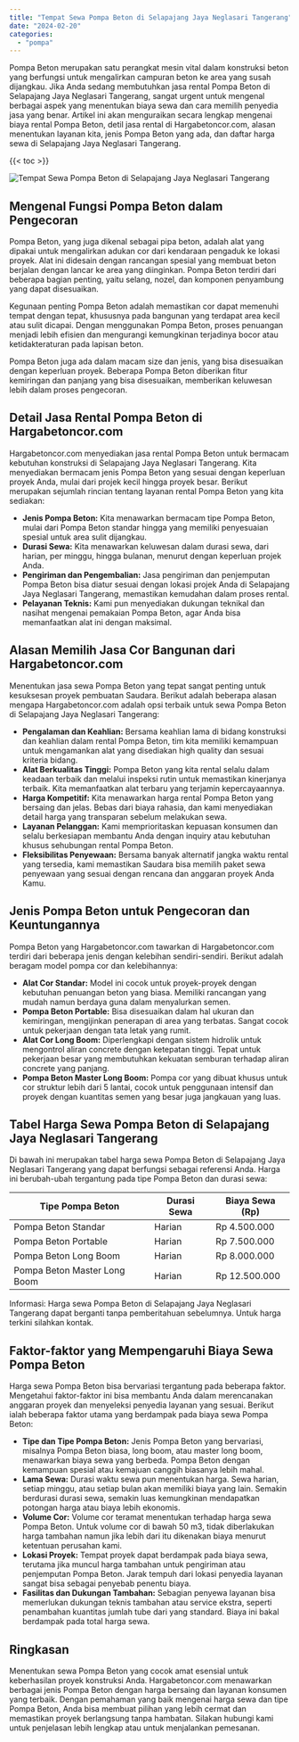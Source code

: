 ```yaml
---
title: "Tempat Sewa Pompa Beton di Selapajang Jaya Neglasari Tangerang"
date: "2024-02-20"
categories: 
  - "pompa"
---
```




Pompa Beton merupakan satu perangkat mesin vital dalam konstruksi beton yang berfungsi untuk mengalirkan campuran beton ke area yang susah dijangkau. Jika Anda sedang membutuhkan jasa rental Pompa Beton di Selapajang Jaya Neglasari Tangerang, sangat urgent untuk mengenal berbagai aspek yang menentukan biaya sewa dan cara memilih penyedia jasa yang benar. Artikel ini akan menguraikan secara lengkap mengenai biaya rental Pompa Beton, detil jasa rental di Hargabetoncor.com, alasan menentukan layanan kita, jenis Pompa Beton yang ada, dan daftar harga sewa di Selapajang Jaya Neglasari Tangerang.

{{< toc >}}

![Tempat Sewa Pompa Beton di Selapajang Jaya Neglasari Tangerang](https://hargareadymixid.github.io/pompa/concrete-pump%20(2).png)

## Mengenal Fungsi Pompa Beton dalam Pengecoran

Pompa Beton, yang juga dikenal sebagai pipa beton, adalah alat yang dipakai untuk mengalirkan adukan cor dari kendaraan pengaduk ke lokasi proyek. Alat ini didesain dengan rancangan spesial yang membuat beton berjalan dengan lancar ke area yang diinginkan. Pompa Beton terdiri dari beberapa bagian penting, yaitu selang, nozel, dan komponen penyambung yang dapat disesuaikan.

Kegunaan penting Pompa Beton adalah memastikan cor dapat memenuhi tempat dengan tepat, khususnya pada bangunan yang terdapat area kecil atau sulit dicapai. Dengan menggunakan Pompa Beton, proses penuangan menjadi lebih efisien dan mengurangi kemungkinan terjadinya bocor atau ketidakteraturan pada lapisan beton.

Pompa Beton juga ada dalam macam size dan jenis, yang bisa disesuaikan dengan keperluan proyek. Beberapa Pompa Beton diberikan fitur kemiringan dan panjang yang bisa disesuaikan, memberikan keluwesan lebih dalam proses pengecoran.

## Detail Jasa Rental Pompa Beton di Hargabetoncor.com

Hargabetoncor.com menyediakan jasa rental Pompa Beton untuk bermacam kebutuhan konstruksi di Selapajang Jaya Neglasari Tangerang. Kita menyediakan bermacam jenis Pompa Beton yang sesuai dengan keperluan proyek Anda, mulai dari projek kecil hingga proyek besar. Berikut merupakan sejumlah rincian tentang layanan rental Pompa Beton yang kita sediakan:

- **Jenis Pompa Beton:** Kita menawarkan bermacam tipe Pompa Beton, mulai dari Pompa Beton standar hingga yang memiliki penyesuaian spesial untuk area sulit dijangkau.
- **Durasi Sewa:** Kita menawarkan keluwesan dalam durasi sewa, dari harian, per minggu, hingga bulanan, menurut dengan keperluan projek Anda.
- **Pengiriman dan Pengembalian:** Jasa pengiriman dan penjemputan Pompa Beton bisa diatur sesuai dengan lokasi projek Anda di Selapajang Jaya Neglasari Tangerang, memastikan kemudahan dalam proses rental.
- **Pelayanan Teknis:** Kami pun menyediakan dukungan teknikal dan nasihat mengenai pemakaian Pompa Beton, agar Anda bisa memanfaatkan alat ini dengan maksimal.

## Alasan Memilih Jasa Cor Bangunan dari Hargabetoncor.com

Menentukan jasa sewa Pompa Beton yang tepat sangat penting untuk kesuksesan proyek pembuatan Saudara. Berikut adalah beberapa alasan mengapa Hargabetoncor.com adalah opsi terbaik untuk sewa Pompa Beton di Selapajang Jaya Neglasari Tangerang:

- **Pengalaman dan Keahlian:** Bersama keahlian lama di bidang konstruksi dan keahlian dalam rental Pompa Beton, tim kita memiliki kemampuan untuk mengamankan alat yang disediakan high quality dan sesuai kriteria bidang.
- **Alat Berkualitas Tinggi:** Pompa Beton yang kita rental selalu dalam keadaan terbaik dan melalui inspeksi rutin untuk memastikan kinerjanya terbaik. Kita memanfaatkan alat terbaru yang terjamin kepercayaannya.
- **Harga Kompetitif:** Kita menawarkan harga rental Pompa Beton yang bersaing dan jelas. Bebas dari biaya rahasia, dan kami menyediakan detail harga yang transparan sebelum melakukan sewa.
- **Layanan Pelanggan:** Kami memprioritaskan kepuasan konsumen dan selalu berkesiapan membantu Anda dengan inquiry atau kebutuhan khusus sehubungan rental Pompa Beton.
- **Fleksibilitas Penyewaan:** Bersama banyak alternatif jangka waktu rental yang tersedia, kami memastikan Saudara bisa memilih paket sewa penyewaan yang sesuai dengan rencana dan anggaran proyek Anda Kamu.

## Jenis Pompa Beton untuk Pengecoran dan Keuntungannya

Pompa Beton yang Hargabetoncor.com tawarkan di Hargabetoncor.com terdiri dari beberapa jenis dengan kelebihan sendiri-sendiri. Berikut adalah beragam model pompa cor dan kelebihannya:

- **Alat Cor Standar:** Model ini cocok untuk proyek-proyek dengan kebutuhan penuangan beton yang biasa. Memiliki rancangan yang mudah namun berdaya guna dalam menyalurkan semen.
- **Pompa Beton Portable:** Bisa disesuaikan dalam hal ukuran dan kemiringan, mengijinkan penerapan di area yang terbatas. Sangat cocok untuk pekerjaan dengan tata letak yang rumit.
- **Alat Cor Long Boom:** Diperlengkapi dengan sistem hidrolik untuk mengontrol aliran concrete dengan ketepatan tinggi. Tepat untuk pekerjaan besar yang membutuhkan kekuatan semburan terhadap aliran concrete yang panjang.
- **Pompa Beton Master Long Boom:** Pompa cor yang dibuat khusus untuk cor struktur lebih dari 5 lantai, cocok untuk penggunaan intensif dan proyek dengan kuantitas semen yang besar juga jangkauan yang luas.

## Tabel Harga Sewa Pompa Beton di Selapajang Jaya Neglasari Tangerang

Di bawah ini merupakan tabel harga sewa Pompa Beton di Selapajang Jaya Neglasari Tangerang yang dapat berfungsi sebagai referensi Anda. Harga ini berubah-ubah tergantung pada tipe Pompa Beton dan durasi sewa:

| Tipe Pompa Beton | Durasi Sewa | Biaya Sewa (Rp) |
| --- | --- | --- |
| Pompa Beton Standar | Harian | Rp 4.500.000 |
| Pompa Beton Portable | Harian | Rp 7.500.000 |
| Pompa Beton Long Boom | Harian | Rp 8.000.000 |
| Pompa Beton Master Long Boom | Harian | Rp 12.500.000 |

Informasi: Harga sewa Pompa Beton di Selapajang Jaya Neglasari Tangerang dapat berganti tanpa pemberitahuan sebelumnya. Untuk harga terkini silahkan kontak.

## Faktor-faktor yang Mempengaruhi Biaya Sewa Pompa Beton

Harga sewa Pompa Beton bisa bervariasi tergantung pada beberapa faktor. Mengetahui faktor-faktor ini bisa membantu Anda dalam merencanakan anggaran proyek dan menyeleksi penyedia layanan yang sesuai. Berikut ialah beberapa faktor utama yang berdampak pada biaya sewa Pompa Beton:

- **Tipe dan Tipe Pompa Beton:** Jenis Pompa Beton yang bervariasi, misalnya Pompa Beton biasa, long boom, atau master long boom, menawarkan biaya sewa yang berbeda. Pompa Beton dengan kemampuan spesial atau kemajuan canggih biasanya lebih mahal.
- **Lama Sewa:** Durasi waktu sewa pun menentukan harga. Sewa harian, setiap minggu, atau setiap bulan akan memiliki biaya yang lain. Semakin berdurasi durasi sewa, semakin luas kemungkinan mendapatkan potongan harga atau biaya lebih ekonomis.
- **Volume Cor:** Volume cor teramat menentukan terhadap harga sewa Pompa Beton. Untuk volume cor di bawah 50 m3, tidak diberlakukan harga tambahan namun jika lebih dari itu dikenakan biaya menurut ketentuan perusahan kami.
- **Lokasi Proyek:** Tempat proyek dapat berdampak pada biaya sewa, terutama jika muncul harga tambahan untuk pengiriman atau penjemputan Pompa Beton. Jarak tempuh dari lokasi penyedia layanan sangat bisa sebagai penyebab penentu biaya.
- **Fasilitas dan Dukungan Tambahan:** Sebagian penyewa layanan bisa memerlukan dukungan teknis tambahan atau service ekstra, seperti penambahan kuantitas jumlah tube dari yang standard. Biaya ini bakal berdampak pada total harga sewa.

## Ringkasan

Menentukan sewa Pompa Beton yang cocok amat esensial untuk keberhasilan proyek konstruksi Anda. Hargabetoncor.com menawarkan berbagai jenis Pompa Beton dengan harga bersaing dan layanan konsumen yang terbaik. Dengan pemahaman yang baik mengenai harga sewa dan tipe Pompa Beton, Anda bisa membuat pilihan yang lebih cermat dan memastikan proyek berlangsung tanpa hambatan. Silakan hubungi kami untuk penjelasan lebih lengkap atau untuk menjalankan pemesanan.

